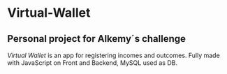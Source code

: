# Virtual-Wallet
## Personal project for Alkemy´s challenge
*Virtual Wallet* is an app for registering incomes and outcomes.
Fully made with JavaScript on Front and Backend, MySQL used as DB.
